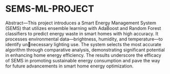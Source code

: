# SEMS-ML-PROJECT

Abstract—This project introduces a Smart Energy Management System (SEMS) that utilizes ensemble learning with AdaBoost and Random Forest classifiers to predict energy waste
in smart homes with high accuracy. It processes environmental data—brightness, humidity, and temperature—to identify un￾necessary lighting use. The system selects the most accurate
algorithm through comparative analysis, demonstrating significant potential in enhancing home energy efficiency. The results underscore the efficacy of SEMS in promoting sustainable energy
consumption and pave the way for future advancements in smart home energy optimization.





